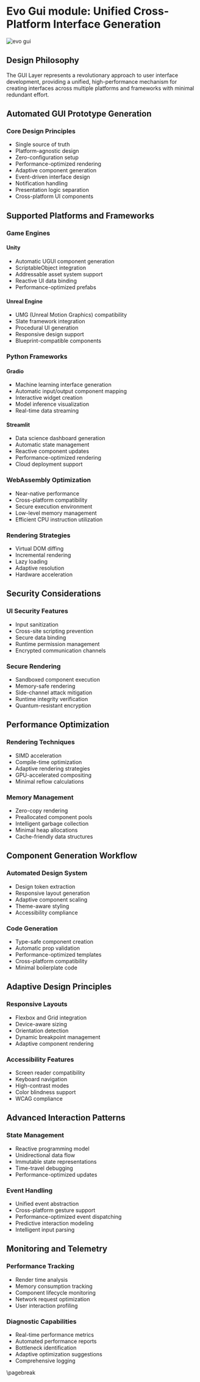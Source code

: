 # Evo Gui module: Unified Cross-Platform Interface Generation

![evo gui](data/evo_layer_gui.svg)

## Design Philosophy

The GUI Layer represents a revolutionary approach to user interface development, providing a unified, high-performance mechanism for creating interfaces across multiple platforms and frameworks with minimal redundant effort.

## Automated GUI Prototype Generation

### Core Design Principles
- Single source of truth
- Platform-agnostic design
- Zero-configuration setup
- Performance-optimized rendering
- Adaptive component generation
- Event-driven interface design
- Notification handling
- Presentation logic separation
- Cross-platform UI components


## Supported Platforms and Frameworks

### Game Engines
#### Unity
- Automatic UGUI component generation
- ScriptableObject integration
- Addressable asset system support
- Reactive UI data binding
- Performance-optimized prefabs

#### Unreal Engine
- UMG (Unreal Motion Graphics) compatibility
- Slate framework integration
- Procedural UI generation
- Responsive design support
- Blueprint-compatible components

### Python Frameworks
#### Gradio
- Machine learning interface generation
- Automatic input/output component mapping
- Interactive widget creation
- Model inference visualization
- Real-time data streaming

#### Streamlit
- Data science dashboard generation
- Automatic state management
- Reactive component updates
- Performance-optimized rendering
- Cloud deployment support


### WebAssembly Optimization
- Near-native performance
- Cross-platform compatibility
- Secure execution environment
- Low-level memory management
- Efficient CPU instruction utilization

### Rendering Strategies
- Virtual DOM diffing
- Incremental rendering
- Lazy loading
- Adaptive resolution
- Hardware acceleration

## Security Considerations

### UI Security Features
- Input sanitization
- Cross-site scripting prevention
- Secure data binding
- Runtime permission management
- Encrypted communication channels

### Secure Rendering
- Sandboxed component execution
- Memory-safe rendering
- Side-channel attack mitigation
- Runtime integrity verification
- Quantum-resistant encryption

## Performance Optimization

### Rendering Techniques
- SIMD acceleration
- Compile-time optimization
- Adaptive rendering strategies
- GPU-accelerated compositing
- Minimal reflow calculations

### Memory Management
- Zero-copy rendering
- Preallocated component pools
- Intelligent garbage collection
- Minimal heap allocations
- Cache-friendly data structures

## Component Generation Workflow

### Automated Design System
- Design token extraction
- Responsive layout generation
- Adaptive component scaling
- Theme-aware styling
- Accessibility compliance

### Code Generation
- Type-safe component creation
- Automatic prop validation
- Performance-optimized templates
- Cross-platform compatibility
- Minimal boilerplate code

## Adaptive Design Principles

### Responsive Layouts
- Flexbox and Grid integration
- Device-aware sizing
- Orientation detection
- Dynamic breakpoint management
- Adaptive component rendering

### Accessibility Features
- Screen reader compatibility
- Keyboard navigation
- High-contrast modes
- Color blindness support
- WCAG compliance

## Advanced Interaction Patterns

### State Management
- Reactive programming model
- Unidirectional data flow
- Immutable state representations
- Time-travel debugging
- Performance-optimized updates

### Event Handling
- Unified event abstraction
- Cross-platform gesture support
- Performance-optimized event dispatching
- Predictive interaction modeling
- Intelligent input parsing

## Monitoring and Telemetry

### Performance Tracking
- Render time analysis
- Memory consumption tracking
- Component lifecycle monitoring
- Network request optimization
- User interaction profiling

### Diagnostic Capabilities
- Real-time performance metrics
- Automated performance reports
- Bottleneck identification
- Adaptive optimization suggestions
- Comprehensive logging

\pagebreak